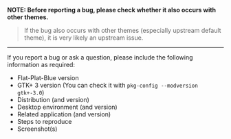 **NOTE: Before reporting a bug, please check whether it also occurs with other themes.**
> If the bug also occurs with other themes (especially upstream default theme),
it is very likely an upstream issue.

- - - - - - - - - - - - - - - - - - - - - - - - - - - - - - - - - - - - - - - - - - - - -

If you report a bug or ask a question, please include the following information as required:
- Flat-Plat-Blue version
- GTK+ 3 version (You can check it with `pkg-config --modversion gtk+-3.0`)
- Distribution (and version)
- Desktop environment (and version)
- Related application (and version)
- Steps to reproduce
- Screenshot(s)

